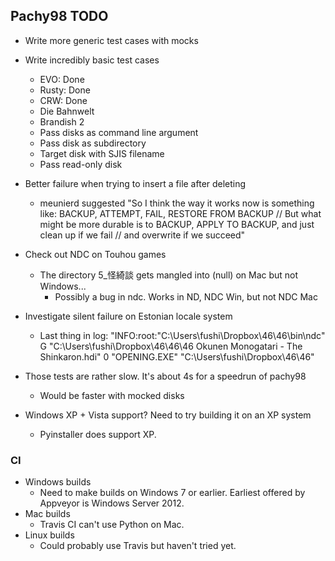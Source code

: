 ## Pachy98 TODO

* Write more generic test cases with mocks

* Write incredibly basic test cases
	* EVO: Done
	* Rusty: Done
	* CRW: Done
	* Die Bahnwelt
	* Brandish 2
	* Pass disks as command line argument
	* Pass disk as subdirectory
	* Target disk with SJIS filename
	* Pass read-only disk

* Better failure when trying to insert a file after deleting
	* meunierd suggested "So I think the way it works now is something like: BACKUP, ATTEMPT, FAIL, RESTORE FROM BACKUP // But what might be more durable is to BACKUP, APPLY TO BACKUP, and just clean up if we fail // and overwrite if we succeed"

* Check out NDC on Touhou games
	* The directory 5_怪綺談 gets mangled into (null) on Mac but not Windows...
		* Possibly a bug in ndc. Works in ND, NDC Win, but not NDC Mac

* Investigate silent failure on Estonian locale system
	* Last thing in log: "INFO:root:"C:\Users\fushi\Dropbox\46\46\bin\ndc" G "C:\Users\fushi\Dropbox\46\46\46 Okunen Monogatari - The Shinkaron.hdi" 0 "OPENING.EXE" "C:\Users\fushi\Dropbox\46\46"

* Those tests are rather slow. It's about 4s for a speedrun of pachy98
	* Would be faster with mocked disks

* Windows XP + Vista support? Need to try building it on an XP system
	* Pyinstaller does support XP.

### CI
* Windows builds
	* Need to make builds on Windows 7 or earlier. Earliest offered by Appveyor is Windows Server 2012.
* Mac builds
	* Travis CI can't use Python on Mac.
* Linux builds
	* Could probably use Travis but haven't tried yet.